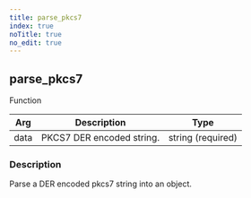```yaml
---
title: parse_pkcs7
index: true
noTitle: true
no_edit: true
---
```




<div class="vql_item"></div>


## parse_pkcs7
<span class='vql_type label label-warning pull-right page-header'>Function</span>



<div class="vqlargs"></div>

Arg | Description | Type
----|-------------|-----
data|PKCS7 DER encoded string.|string (required)

### Description

Parse a DER encoded pkcs7 string into an object.

